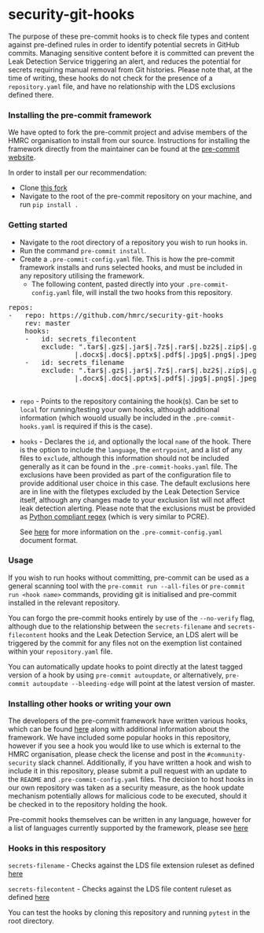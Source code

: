 # security-git-hooks

The purpose of these pre-commit hooks is to check file types and content against pre-defined rules in order to identify potential secrets in GitHub commits. Managing sensitive content before it is committed can prevent the Leak Detection Service triggering an alert, and reduces the potential for secrets requiring manual removal from Git histories. Please note that, at the time of writing, these hooks do not check for the presence of a `repository.yaml` file, and have no relationship with the LDS exclusions defined there.

### Installing the pre-commit framework

We have opted to fork the pre-commit project and advise members of the HMRC organisation to install from our source. Instructions for installing the framework directly from the maintainer can be found at  the [pre-commit website](https://pre-commit.com/).

In order to install per our recommendation: 

* Clone [this fork](https://github.com/hmrc/pre-commit)
* Navigate to the root of the pre-commit repository on your machine, and run `pip install . `


### Getting started 

* Navigate to the root directory of a repository you wish to run hooks in.
* Run the command `pre-commit install`.
* Create a `.pre-commit-config.yaml` file. This is how the pre-commit framework installs and runs selected hooks, and must be included in any repository utilising the framework.
    * The following content, pasted directly into your `.pre-commit-config.yaml` file, will install the two hooks from this repository.
<pre>
repos:
-   repo: https://github.com/hmrc/security-git-hooks
    rev: master
    hooks:
    -   id: secrets_filecontent
        exclude: ".tar$|.gz$|.jar$|.7z$|.rar$|.bz2$|.zip$|.gzip$|.war$|.ear$|.xlsx$|.xls$|
                |.docx$|.doc$|.pptx$|.pdf$|.jpg$|.png$|.jpeg$|.tif$|.tiff$|.gif$|.bmp$|.webp$|.svg$|.ico$|.psd$|.exe$|.dll$|.dmg$|.de$|.rpm$"
    -   id: secrets_filename
        exclude: ".tar$|.gz$|.jar$|.7z$|.rar$|.bz2$|.zip$|.gzip$|.war$|.ear$|.xlsx$|.xls$|
                |.docx$|.doc$|.pptx$|.pdf$|.jpg$|.png$|.jpeg$|.tif$|.tiff$|.gif$|.bmp$|.webp$|.svg$|.ico$|.psd$|.exe$|.dll$|.dmg$|.de$|.rpm$"

</pre>

* `repo` - Points to the repository containing the hook(s). Can be set to `local` for running/testing your own hooks, although additional information (which wouold usually be included in the `.pre-commit-hooks.yaml` is required if this is the case).



* `hooks` - Declares the `id`, and optionally the local `name` of the hook. There is the option to include the `language`, the `entrypoint`, and a list of any files to `exclude`, although this information should not be included generally as it can be found in the `.pre-commit-hooks.yaml` file. The exclusions have been provided as part of the configuration file to provide additional user choice in this case. The default exclusions here are in line with the filetypes excluded by the Leak Detection Service itself, although any changes made to your exclusion list will not affect leak detection alerting. Please note that the exclusions must be provided as [Python compliant regex](https://www.debuggex.com/cheatsheet/regex/python) (which is very similar to PCRE).


    See [here](https://pre-commit.com/#plugins) for more information on the `.pre-commit-config.yaml` document format.

### Usage

If you wish to run hooks without committing, pre-commit can be used as a general scanning tool with the `pre-commit run --all-files` or `pre-commit run <hook name>` commands, providing git is initialised and pre-commit installed in the relevant repository.

You can forgo the pre-commit hooks entirely by use of the `--no-verify` flag, although due to the relationship between the `secrets-filename` and `secrets-filecontent` hooks and the Leak Detection Service, an LDS alert will be triggered by the commit for any files not on the exemption list contained within your `repository.yaml` file.

You can automatically update hooks to point directly at the latest tagged version of a hook by using `pre-commit autoupdate`, or alternatively, `pre-commit autoupdate --bleeding-edge` will point at the latest version of master.

### Installing other hooks or writing your own

The developers of the pre-commit framework have written various hooks, which can be found [here](https://github.com/pre-commit/pre-commit-hooks) along with additional information about the framework. We have included some popular hooks in this repository, however if you see a hook you would like to use which is external to the HMRC organisation, please check the license and post in the `#community-security` slack channel. Additionally, if you have written a hook and wish to include it in this repository, please submit a pull request with an update to the `README` and `.pre-commit-config.yaml` files. The decision to host hooks in our own repository was taken as a security measure, as the hook update mechanism potentially allows for malicious code to be executed, should it be checked in to the repository holding the hook.

Pre-commit hooks themselves can be written in any language, however for a list of languages currently supported by the framework, please see [here](https://pre-commit.com/#new-hooks)

### Hooks in this respository

`secrets-filename` -  Checks against the LDS file extension ruleset as defined [here](https://github.com/hmrc/app-config-base/blob/master/leak-detection.conf#L142)

`secrets-filecontent` - Checks against the LDS file content ruleset as defined [here](https://github.com/hmrc/app-config-base/blob/master/leak-detection.conf#L92)

You can test the hooks by cloning this repository and running `pytest` in the root directory.

